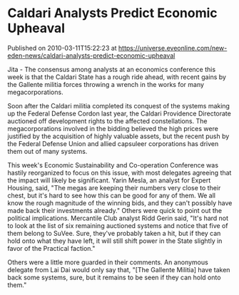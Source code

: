 # Caldari Analysts Predict Economic Upheaval
Published on 2010-03-11T15:22:23 at https://universe.eveonline.com/new-eden-news/caldari-analysts-predict-economic-upheaval

Jita - The consensus among analysts at an economics conference this week is that the Caldari State has a rough ride ahead, with recent gains by the Gallente militia forces throwing a wrench in the works for many megacorporations.

Soon after the Caldari militia completed its conquest of the systems making up the Federal Defense Cordon last year, the Caldari Providence Directorate auctioned off development rights to the affected constellations. The megacorporations involved in the bidding believed the high prices were justified by the acquisition of highly valuable assets, but the recent push by the Federal Defense Union and allied capsuleer corporations has driven them out of many systems.

This week's Economic Sustainability and Co-operation Conference was hastily reorganized to focus on this issue, with most delegates agreeing that the impact will likely be significant. Yarin Mesla, an analyst for Expert Housing, said, "The megas are keeping their numbers very close to their chest, but it's hard to see how this can be good for any of them. We all know the rough magnitude of the winning bids, and they can't possibly have made back their investments already." Others were quick to point out the political implications. Mercantile Club analyst Ridd Gerin said, "It's hard not to look at the list of six remaining auctioned systems and notice that five of them belong to SuVee. Sure, they've probably taken a hit, but if they can hold onto what they have left, it will still shift power in the State slightly in favor of the Practical faction."

Others were a little more guarded in their comments. An anonymous delegate from Lai Dai would only say that, "[The Gallente Militia] have taken back some systems, sure, but it remains to be seen if they can hold onto them."
